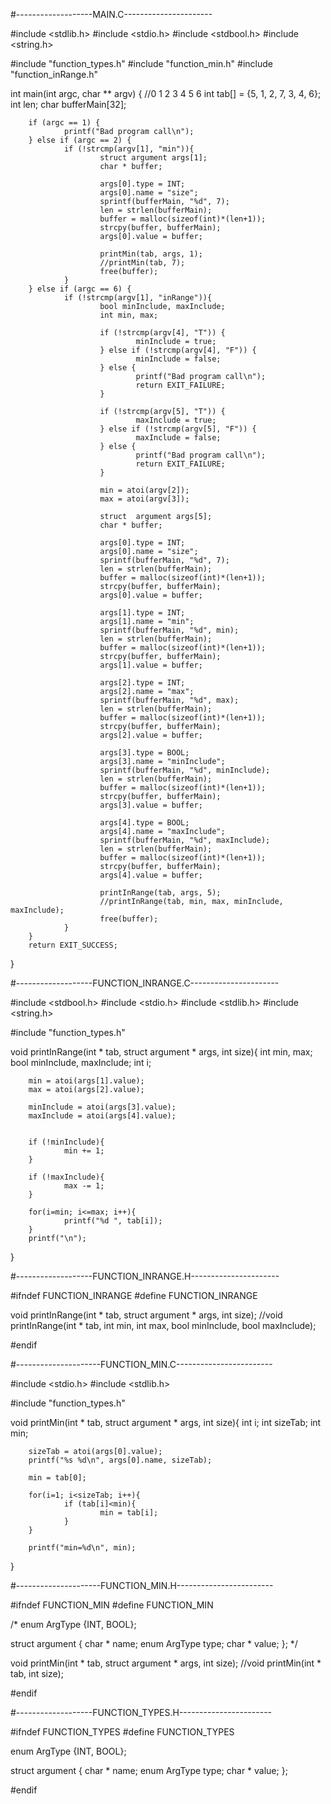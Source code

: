 
#-------------------MAIN.C----------------------

#include <stdlib.h>
#include <stdio.h>
#include <stdbool.h>
#include <string.h>

#include "function_types.h"
#include "function_min.h"
#include "function_inRange.h"

int main(int argc, char ** argv) {
                   //0  1  2  3  4  5  6
        int tab[] = {5, 1, 2, 7, 3, 4, 6};
        int len;
        char bufferMain[32];

        if (argc == 1) {
                printf("Bad program call\n");
        } else if (argc == 2) {
                if (!strcmp(argv[1], "min")){
                        struct argument args[1];
                        char * buffer;

                        args[0].type = INT;
                        args[0].name = "size";
                        sprintf(bufferMain, "%d", 7);
                        len = strlen(bufferMain);
                        buffer = malloc(sizeof(int)*(len+1));
                        strcpy(buffer, bufferMain);
                        args[0].value = buffer;

                        printMin(tab, args, 1);
                        //printMin(tab, 7);
                        free(buffer);
                }
        } else if (argc == 6) {
                if (!strcmp(argv[1], "inRange")){
                        bool minInclude, maxInclude;
                        int min, max;

                        if (!strcmp(argv[4], "T")) {
                                minInclude = true;
                        } else if (!strcmp(argv[4], "F")) {
                                minInclude = false;
                        } else {
                                printf("Bad program call\n");
                                return EXIT_FAILURE;
                        }

                        if (!strcmp(argv[5], "T")) {
                                maxInclude = true;
                        } else if (!strcmp(argv[5], "F")) {
                                maxInclude = false;
                        } else {
                                printf("Bad program call\n");
                                return EXIT_FAILURE;
                        }

                        min = atoi(argv[2]);
                        max = atoi(argv[3]);

                        struct  argument args[5];
                        char * buffer;

                        args[0].type = INT;
                        args[0].name = "size";
                        sprintf(bufferMain, "%d", 7);
                        len = strlen(bufferMain);
                        buffer = malloc(sizeof(int)*(len+1));
                        strcpy(buffer, bufferMain);
                        args[0].value = buffer;

                        args[1].type = INT;
                        args[1].name = "min";
                        sprintf(bufferMain, "%d", min);
                        len = strlen(bufferMain);
                        buffer = malloc(sizeof(int)*(len+1));
                        strcpy(buffer, bufferMain);
                        args[1].value = buffer;

                        args[2].type = INT;
                        args[2].name = "max";
                        sprintf(bufferMain, "%d", max);
                        len = strlen(bufferMain);
                        buffer = malloc(sizeof(int)*(len+1));
                        strcpy(buffer, bufferMain);
                        args[2].value = buffer;

                        args[3].type = BOOL;
                        args[3].name = "minInclude";
                        sprintf(bufferMain, "%d", minInclude);
                        len = strlen(bufferMain);
                        buffer = malloc(sizeof(int)*(len+1));
                        strcpy(buffer, bufferMain);
                        args[3].value = buffer;

                        args[4].type = BOOL;
                        args[4].name = "maxInclude";
                        sprintf(bufferMain, "%d", maxInclude);
                        len = strlen(bufferMain);
                        buffer = malloc(sizeof(int)*(len+1));
                        strcpy(buffer, bufferMain);
                        args[4].value = buffer;

                        printInRange(tab, args, 5);
                        //printInRange(tab, min, max, minInclude, maxInclude);
                        free(buffer);
                }
        }
        return EXIT_SUCCESS;
}

#-------------------FUNCTION_INRANGE.C----------------------

#include <stdbool.h>
#include <stdio.h>
#include <stdlib.h>
#include <string.h>

#include "function_types.h"

void printInRange(int * tab, struct argument * args, int size){
        int min, max;
        bool minInclude, maxInclude;
        int i;

        min = atoi(args[1].value);
        max = atoi(args[2].value);
        
        minInclude = atoi(args[3].value);
        maxInclude = atoi(args[4].value);
        
        
        if (!minInclude){ 
                min += 1;
        }

        if (!maxInclude){ 
                max -= 1;
        }

        for(i=min; i<=max; i++){
                printf("%d ", tab[i]);
        }
        printf("\n");
}

#-------------------FUNCTION_INRANGE.H----------------------

#ifndef FUNCTION_INRANGE
#define FUNCTION_INRANGE

void printInRange(int * tab, struct argument * args, int size);
//void printInRange(int * tab, int min, int max, bool minInclude, bool maxInclude);

#endif

#---------------------FUNCTION_MIN.C------------------------

#include <stdio.h>
#include <stdlib.h>

#include "function_types.h"

void printMin(int * tab, struct argument * args, int size){
        int i;
        int sizeTab;
        int min;

        sizeTab = atoi(args[0].value);
        printf("%s %d\n", args[0].name, sizeTab);

        min = tab[0];

        for(i=1; i<sizeTab; i++){
                if (tab[i]<min){
                        min = tab[i];
                }
        }

        printf("min=%d\n", min);
}

#---------------------FUNCTION_MIN.H------------------------

#ifndef FUNCTION_MIN
#define FUNCTION_MIN

/*
enum ArgType {INT, BOOL};

struct argument {
    char * name;
    enum ArgType type;
    char * value;
};
*/

void printMin(int * tab, struct argument * args, int size);
//void printMin(int * tab, int size);

#endif

#-------------------FUNCTION_TYPES.H-----------------------

#ifndef FUNCTION_TYPES
#define FUNCTION_TYPES

enum ArgType {INT, BOOL};

struct argument {
    char * name;
    enum ArgType type;
    char * value;
};

#endif